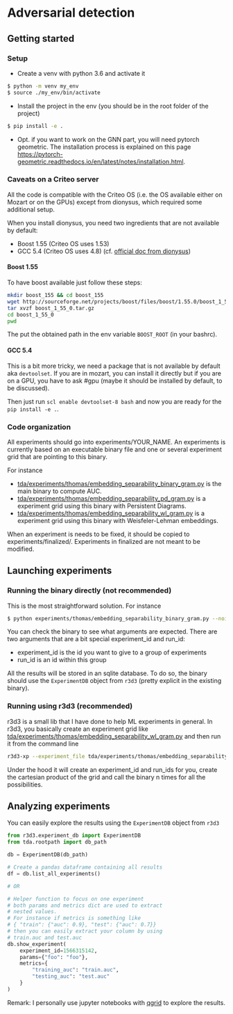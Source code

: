 # Adversarial detection

## Getting started

### Setup

*  Create a venv with python 3.6 and activate it
```bash
$ python -m venv my_env
$ source ./my_env/bin/activate
```
* Install the project in the env (you should be in the root folder of the project)
```bash
$ pip install -e .
``` 
* Opt. if you want to work on the GNN part, you will need pytorch geometric. The installation process is explained on this page https://pytorch-geometric.readthedocs.io/en/latest/notes/installation.html.

### Caveats on a Criteo server

All the code is compatible with the Criteo OS (i.e. the OS available either on Mozart or on the GPUs) except from dionysus, which required some additional setup.

When you install dionysus, you need two ingredients that are not available by default:
* Boost 1.55 (Criteo OS uses 1.53)
* GCC 5.4 (Criteo OS uses 4.8)
(cf. [official doc from dionysus](https://pypi.org/project/dionysus/))

#### Boost 1.55

To have boost available just follow these steps:
````bash
mkdir boost_155 && cd boost_155
wget http://sourceforge.net/projects/boost/files/boost/1.55.0/boost_1_55_0.tar.gz
tar xvzf boost_1_55_0.tar.gz
cd boost_1_55_0
pwd
````

The put the obtained path in the env variable `BOOST_ROOT` (in your bashrc).

#### GCC 5.4

This is a bit more tricky, we need a package that is not available by default aka `devtoolset`.
If you are in mozart, you can install it directly but if you are on a GPU, you have to ask #gpu (maybe it should be installed by default, to be discussed).

Then just run `scl enable devtoolset-8 bash` and now you are ready for the `pip install -e .`.

### Code organization

All experiments should go into experiments/YOUR_NAME. An experiments is currently based on an executable binary file and one or several experiment grid that are pointing to this binary.

For instance
 * [tda/experiments/thomas/embedding_separability_binary_gram.py](tda/experiments/thomas/embedding_separability_binary_gram.py) is the main binary to compute AUC.
 * [tda/experiments/thomas/embedding_separability_pd_gram.py](tda/experiments/thomas/embedding_separability_pd_gram.py) is a experiment grid using this binary with Persistent Diagrams.
 * [tda/experiments/thomas/embedding_separability_wl_gram.py](tda/experiments/thomas/embedding_separability_wl_gram.py) is a experiment grid using this binary with Weisfeler-Lehman embeddings.
 
 When an experiment is needs to be fixed, it should be copied to experiments/finalized/. Experiments in finalized are not meant to be modified.
 
 ## Launching experiments
 
 ### Running the binary directly (not recommended)
 
 This is the most straightforward solution. For instance
 
 ```bash
$ python experiments/thomas/embedding_separability_binary_gram.py --noise 0.0 --node_labels none --hash_size 50 --height 5 --threshold 15000 --embedding_type WeisfeilerLehman --max_nb_processes 1
```

You can check the binary to see what arguments are expected. There are two arguments that are a bit special experiment_id and run_id:
* experiment_id is the id you want to give to a group of experiments
* run_id is an id within this group

All the results will be stored in an sqlite database. To do so, the binary should use the `ExperimentDB` object from `r3d3` (pretty explicit in the existing binary).

### Running using r3d3 (recommended)

r3d3 is a small lib that I have done to help ML experiments in general. 
In r3d3, you basically create an experiment grid like [tda/experiments/thomas/embedding_separability_wl_gram.py](tda/experiments/thomas/embedding_separability_wl_gram.py) and then run it from the command line

```bash
r3d3-xp --experiment_file tda/experiments/thomas/embedding_separability_wl_gram.py
```

Under the hood it will create an experiment_id and run_ids for you, create the cartesian product of the grid and call the binary n times for all the possibilities.

## Analyzing experiments

You can easily explore the results using the `ExperimentDB` object from `r3d3`

````python
from r3d3.experiment_db import ExperimentDB
from tda.rootpath import db_path

db = ExperimentDB(db_path)

# Create a pandas dataframe containing all results
df = db.list_all_experiments()

# OR

# Helper function to focus on one experiment
# both params and metrics dict are used to extract
# nested values.
# For instance if metrics is something like
# { "train": {"auc": 0.9}, "test": {"auc": 0.7}}
# then you can easily extract your column by using
# train.auc and test.auc
db.show_experiment(
    experiment_id=1566315142,
    params={"foo": "foo"},
    metrics={
        "training_auc": "train.auc",
        "testing_auc": "test.auc"
    }
)
````

Remark: I personally use jupyter notebooks with [qgrid](https://github.com/quantopian/qgrid) to explore the results.